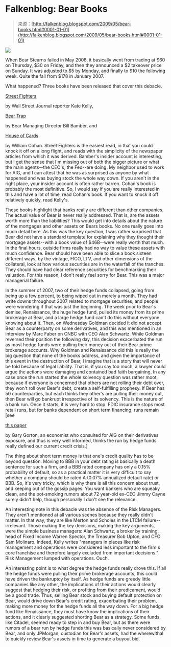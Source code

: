 <!--yml
category: 未分类
date: 2024-05-12 22:01:33
-->

# Falkenblog: Bear Books

> 来源：[http://falkenblog.blogspot.com/2009/05/bear-books.html#0001-01-01](http://falkenblog.blogspot.com/2009/05/bear-books.html#0001-01-01)

[![](img/97eb3fe66d858ebf8a28471294eb6552.png)](https://blogger.googleusercontent.com/img/b/R29vZ2xl/AVvXsEjEt2WZJJGWIJEzOdC3PDwK8zIoaHS6ByMkM2qnNmrkL0-WDBCMiCblsDlMnI8U6Yc6On1bt-31z0YDoAzj2HT-Ci0EoAGPfuLzo-0ZYhBIW71ON31jNDf7xtr4FY9VMEV3PQMA1A/s1600-h/bearbook_01.jpg)

When Bear Stearns failed in May 2008, it basically went from trading at $60 on Thursday, $30 on Friday, and then they announced a $2 takeover price on Sunday. It was adjusted to $5 by Monday, and finally to $10 the following week. Quite the fall from $178 in January 2007\.

What happened? Three books have been released that cover this debacle.

[Street Fighters](http://www.amazon.com/Street-Fighters-Hours-Stearns-Toughest/dp/1591842735/ref=sr_1_1?ie=UTF8&s=books&qid=1242596803&sr=1-1)

by Wall Street Journal reporter Kate Kelly,

[Bear Trap](http://www.amazon.com/Bear-Trap-Fall-Bear-Stearns-Panic/dp/1883283639/ref=sr_1_2?ie=UTF8&s=books&qid=1242596803&sr=1-2)

by Bear Managing Director Bill Bamber, and

[House of Cards](http://www.amazon.com/House-Cards-Hubris-Wretched-Excess/dp/0385528264/ref=sr_1_3?ie=UTF8&s=books&qid=1242596803&sr=1-3)

by William Cohan. Street Fighters is the easiest read, in that you could knock it off on a long flight, and reads with the simplicity of the newspaper articles from which it was derived. Bamber's insider account is interesting, but I get the sense that I'm missing out of both the bigger picture or what the main agents--the CEO's, the Fed--are doing. My neighbor used to work for AIG, and I can attest that he was as surprised as anyone by what happened and was buying stock the whole way down. If you aren't in the right place, your insider account is often rather barren. Cohan's book is probably the most definitive. So, I would say if you are really interested in this and have a lot of time, read Cohan's book. If you want to knock it off relatively quickly, read Kelly's.

These books highlight that banks really are different than other companies. The actual value of Bear is never really addressed. That is, are the assets worth more than the liabilities? This would get into details about the nature of the mortgages and other assets on Bears books. No one really goes into much detail here. As this was the key question, I was rather surprised that Bear did not have a standard template for explaining why they thought their mortgage assets--with a book value of $46B--were really worth that much. In the final hours, outside firms really had no way to value these assets with much confidence. Bear should have been able to slice a book sixteen different ways, by the vintage, FICO, LTV, and other dimensions of the collateral, look at how various securities are in the waterfall of the tranches. They should have had clear reference securities for benchmarking their valuation. For this reason, I don't really feel sorry for Bear. This was a major managerial failure.

In the summer of 2007, two of their hedge funds collapsed, going from being up a few percent, to being wiped out in merely a month. They had write downs throughout 2007 related to mortgage securities, and people were wondering if that was just the beginning. The week prior to Bear's demise, Renaissance, the huge hedge fund, pulled its money from its prime brokerage at Bear, and a large hedge fund can't do this without everyone knowing about it. Then, on Wednesday Goldman decided it did not accept Bear as a counterparty on some derivatives, and this was mentioned in an interview by Marc Faber on CNBC with CEO Alan Schwartz. While Goldman reversed their position the following day, this decision exacerbated the run as most hedge funds were pulling their money out of their Bear prime brokerage accounts. Why Goldman and Renaissance did this is really the big question that none of the books address, and given the importance of this event in the destruction of Bear, I imagine that is a story that will never be told because of legal liability. That is, if you say too much, a lawyer could argue the actions were damaging and contained bad faith bargaining, In any case once the run started the whole solvency question was rather moot, because if everyone is concerned that others are not rolling their debt over, they won't roll over Bear's debt, create a self-fulfilling prophesy. If Bear has 50 counterparties, but each thinks they other's are pulling their money out, then Bear will go bankrupt irrespective of its solvency. This is the nature of a bank run. Once it starts, it is very hard to stop. FDIC insurance stops most retail runs, but for banks dependent on short term financing, runs remain [see

[this paper](http://papers.ssrn.com/sol3/papers.cfm?abstract_id=1401882)

by Gary Gorton, an economist who consulted for AIG on their derivatives exposure, and thus is very well informed, thinks the run by hedge funds really defined our current credit crisis.]

The thing about short term money is that one's credit quality has to be beyond question. Moving to BBB in your debt rating is basically a death sentence for such a firm, and a BBB rated company has only a 0.15% probability of default, so as a practical matter it is very difficult to say whether a company should be rated A (0.07% annualized default rate) or BBB. So, it's very tricky, which is why there is all this concern about trust, and keeping out of the gossip pages. You want bankers who are squeaky clean, and the pot-smoking rumors about 72 year-old ex-CEO Jimmy Cayne surely didn't help, though personally I don't see the relevance.

An interesting note in this debacle was the absence of the Risk Managers. They aren't mentioned at all various scenes because they really didn't matter. In that way, they are like Merton and Scholes in the LTCM failure--irrelevant. Those making the key decisions, making the key arguments, were the simple business managers: Alan Schwartz, a broker by training, head of Fixed Income Warren Spector, the Treasurer Bob Upton, and CFO Sam Molinaro. Indeed, Kelly writes "managers in places like risk management and operations were considered less important to the firm's core franchise and therefore largely excluded from important decisions." Risk Management lumped with operations. Ouch.

An interesting point is to what degree the hedge funds really drove this. If all the hedge funds were pulling their prime brokerage accounts, this could have driven the bankruptcy by itself. As hedge funds are greedy little companies like any other, the implications of their actions would clearly suggest that hedging their risk, or profiting from their predicament, would be a good trade. Thus, selling Bear stock and buying default protection on Bear, would drive down Bear's credit rating, exacerbating their problem, making more money for the hedge funds all the way down. For a big hedge fund like Renaissance, they must have know the implications of their actions, and it clearly suggested shorting Bear as a strategy. Some funds, like Citadel, seemed ready to step in and buy Bear, but as there were rumors of a bear run by hedge funds this was basically never considered by Bear, and only JPMorgan, custodian for Bear's assets, had the wherewithal to quickly review Bear's assets in time to generate a buyout bid.